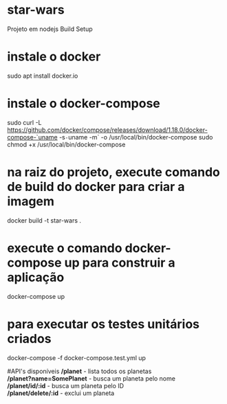 # star-wars
Projeto em nodejs
Build Setup
# instale o docker
sudo apt install docker.io

# instale o docker-compose
sudo curl -L https://github.com/docker/compose/releases/download/1.18.0/docker-compose-`uname -s`-`uname -m` -o /usr/local/bin/docker-compose
sudo chmod +x /usr/local/bin/docker-compose

# na raiz do projeto, execute comando de build do docker para criar a imagem 
docker build -t star-wars .

# execute o comando docker-compose up para construir a aplicação
docker-compose up

# para executar os testes unitários criados
docker-compose -f docker-compose.test.yml up

#API's disponíveis
<b>/planet</b> - lista todos os planetas
<br>
<b>/planet?name=SomePlanet</b> - busca um planeta pelo nome
<br>
<b>/planet/id/:id</b> - busca um planeta pelo ID
<br>
<b>/planet/delete/:id</b> - exclui um planeta
